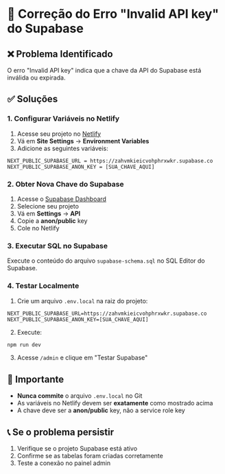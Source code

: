 # 🔧 Correção do Erro "Invalid API key" do Supabase

## ❌ Problema Identificado
O erro "Invalid API key" indica que a chave da API do Supabase está inválida ou expirada.

## ✅ Soluções

### 1. **Configurar Variáveis no Netlify**

1. Acesse seu projeto no [Netlify](https://netlify.com)
2. Vá em **Site Settings** → **Environment Variables**
3. Adicione as seguintes variáveis:

```
NEXT_PUBLIC_SUPABASE_URL = https://zahvmkieicvohphrxwkr.supabase.co
NEXT_PUBLIC_SUPABASE_ANON_KEY = [SUA_CHAVE_AQUI]
```

### 2. **Obter Nova Chave do Supabase**

1. Acesse o [Supabase Dashboard](https://supabase.com/dashboard)
2. Selecione seu projeto
3. Vá em **Settings** → **API**
4. Copie a **anon/public** key
5. Cole no Netlify

### 3. **Executar SQL no Supabase**

Execute o conteúdo do arquivo `supabase-schema.sql` no SQL Editor do Supabase.

### 4. **Testar Localmente**

1. Crie um arquivo `.env.local` na raiz do projeto:
```
NEXT_PUBLIC_SUPABASE_URL=https://zahvmkieicvohphrxwkr.supabase.co
NEXT_PUBLIC_SUPABASE_ANON_KEY=[SUA_CHAVE_AQUI]
```

2. Execute:
```bash
npm run dev
```

3. Acesse `/admin` e clique em "Testar Supabase"

## 🚨 Importante

- **Nunca commite** o arquivo `.env.local` no Git
- As variáveis no Netlify devem ser **exatamente** como mostrado acima
- A chave deve ser a **anon/public** key, não a service role key

## 📞 Se o problema persistir

1. Verifique se o projeto Supabase está ativo
2. Confirme se as tabelas foram criadas corretamente
3. Teste a conexão no painel admin
